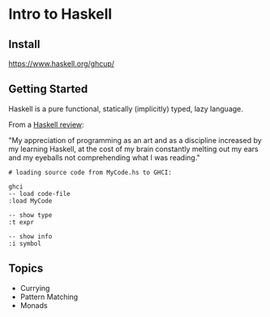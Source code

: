 # Intro to Haskell

## Install

https://www.haskell.org/ghcup/

## Getting Started

Haskell is a pure functional, statically (implicitly) typed, lazy language.

From a [Haskell review](https://bytes.yingw787.com/posts/2020/01/30/a_review_of_haskell/): 

"My appreciation of programming as an art and as a discipline increased by my learning Haskell, at the cost of my brain constantly melting out my ears and my eyeballs not comprehending what I was reading."

```
# loading source code from MyCode.hs to GHCI:

ghci
-- load code-file
:load MyCode

-- show type
:t expr

-- show info
:i symbol
```


## Topics

- Currying
- Pattern Matching
- Monads


